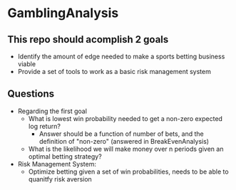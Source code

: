 # GamblingAnalysis

## This repo should acomplish 2 goals
 * Identify the amount of edge needed to make a sports betting business viable
 * Provide a set of tools to work as a basic risk management system

## Questions
 * Regarding the first goal
 	* What is lowest win probability needed to get a non-zero expected log return?
 		* Answer should be a function of number of bets, and the definition of "non-zero" (answered in BreakEvenAnalysis)
 	* What is the likelihood we will make money over n periods given an optimal betting strategy?
 * Risk Management System:
    * Optimize betting given a set of win probabilities, needs to be able to quanitfy risk aversion
